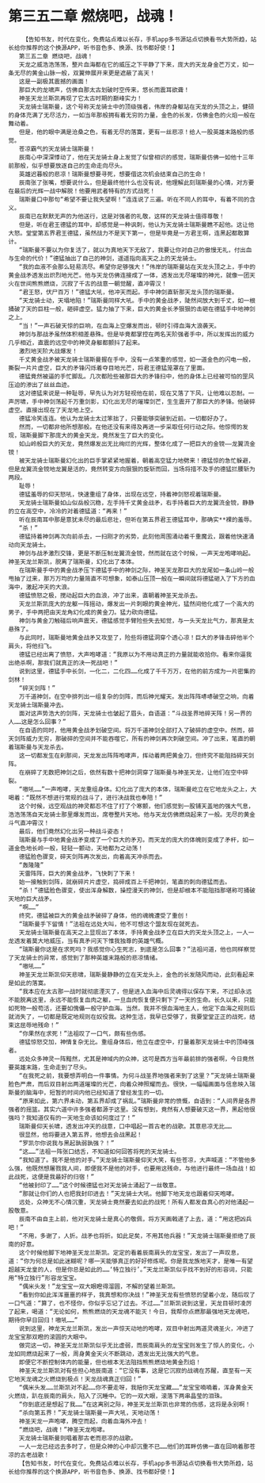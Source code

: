 # 第三五二章 燃烧吧，战魂！
        【告知书友，时代在变化，免费站点难以长存，手机app多书源站点切换看书大势所趋，站长给你推荐的这个换源APP，听书音色多、换源、找书都好使！】
       第三五二章 燃烧吧，战魂！
       天龙之威浩浩荡荡，整片血海都在它的威压之下平静了下来，庞大的天龙身金芒万丈，如一条无尽的黄金山脉一般，双翼伸展开来更是遮蔽了高天！
       这是一副极其震撼的画面！
       那巨大的龙啸声，仿佛自那太古划破时空传来，悠长而震耳欲聋！
       神圣天龙兰斯凯再现了它太古时期的巅峰实力！
       天龙骑士瑞斯曼，这个号称天龙骑士中的顶级强者，伟岸的身躯站在天龙的头顶之上，健硕的身体充满了无尽活力，一如当年那般拥有着无穷的力量，金色的长发，仿佛金色的火焰一般在舞动着。
       但是，他的眼中满是沧桑之色，有着无尽的落寞，更有一丝悲凉！给人一股英雄末路般的感觉。
       苍凉霸气的天龙骑士瑞斯曼！
       辰南心中深深悸动了，他在天龙骑士身上发觉了似曾相识的感觉，瑞斯曼仿佛一如他十三年前那般，似乎想要放逐自己的生命走向尽头。
       英雄迟暮般的悲凉！瑞斯曼想要寻死，想要借这次机会结束自己的生命！
       辰南张了张嘴，想要说什么，但是最终他什么也没有说，他理解此刻瑞斯曼的心情，对方要在最后的光辉一战中解脱！他要用武者特有的方式战死！
       瑞斯曼口中那句“希望不要让我失望啊！”连连说了三遍。听在不同人的耳中，有着不同的含义。
       辰南已在默默无声的为他送行，这是对强者的礼敬，这样的天龙骑士值得尊敬！
       但是，听在君王德猛的耳中，却感觉是一种讽刺，他认为天龙骑士瑞斯曼瞧不起他。这让他大怒。堂堂第五界君王德猛，虽然战力不是天下第一，但是毕竟是一方君王啊，连黑起都敢算计。
       “瑞斯曼不要以为你复活了，就以为真地天下无敌了，我要让你对自己的傲慢无礼，付出血与生命的代价！”德猛抽出了自己的神剑，遥遥指向高天之上的天龙骑士。
       “我的血液不会那么轻易流尽。希望你足够强大！”伟岸的瑞斯曼站在天龙头顶之上，手中的黄金战矛透发出炽烈地光芒。他与天龙仿佛连接成了一体，透发出无尽璀璨的神光，就像一团天火在世间熊熊燃烧，沉寂了千古的战意一朝觉醒，直冲霄汉！
       “君王怒，伏尸百万！”德猛大吼，他冲天而起。手中神剑直斩那天龙头顶的瑞斯曼。
       “天龙骑士动，天塌地陷！”瑞斯曼同样大吼。手中的黄金战矛，陡然间放大到千丈，如一根捅破了天的巨柱一般，砸碎虚空。猛力抽了下来，巨大的黄金长矛狠狠的击砸在德猛手中地神剑之上。
       “当！”一声石破天惊的巨响，在血海上空爆发而出，顿时引得血海大浪袭天。
       神剑与那战矛虽然体积相差悬殊。但是毕竟都掌控在两名天阶强者手中，所以发挥出的威力几乎相近，直震的远空中的神灵身躯都颤抖了起来。
       激烈地天阶大战爆发！
       千丈黄金战矛被天龙骑士瑞斯曼握在手中，没有一点笨重的感觉，如一道金色的闪电一般，撕裂一片片虚空，巨大的矛锋闪烁着夺目地光芒，将君王德猛笼罩在了里面。
       德猛竟然被逼的手忙脚乱。几次都险些被那巨大的矛锋扫中，他的身体上已经被可怕的罡风压迫的渗出了丝丝血迹。
       这对德猛来说是一种耻辱，早先认为对方轻视他在前，现在又落了下风，让他难以忍耐。一声厉啸，手中神剑荡起千万重剑影，幻化出无尽的璀璨剑芒，生生震开了那巨大的矛锋。他破碎虚空。直接出现在了天龙地上空。
       德猛冷笑连连。他认为龙骑士太过笨拙了，只要能够突破到近前。一切都好办了。
       然而，一切都非他所想那般。在他还没有来得及再进一步采取任何行动之际。他惊愕的发现，瑞斯曼脚下那庞大的黄金天龙，竟然发生了巨大的变化。
       如山岭般巨大的天龙，竟然爆发出无比绚烂的光辉，整体化成了一把巨大的金镋——龙翼流金镋！
       被天龙骑士瑞斯曼幻化出的巨手掌紧紧地握着，朝着高空猛力地劈来！德猛惊的急忙躲避，但是龙翼流金镋地龙翼是活的，竟然转变方向狠狠的旋斩而回，当场将措不及手的德猛拦腰斩为两段。
       耻辱！
       德猛羞辱的仰天怒吼，快速重组了身体，出现在远空，持着神剑怒视着瑞斯曼。
       天龙骑士瑞斯曼如山似岳般沉稳，左手持千丈黄金战矛，右手持着巨大的龙翼流金镋，静静的立在高空中，冷冷的对着德猛道：“再来！”
       听在辰南耳中那是意犹未尽的最后悲壮，但听在第五界君王德猛耳中，那确实**裸的羞辱。
       “杀！”
       德猛持着神剑再次向前杀去，一扫刚才的劣势，此刻他周围涌动着千重魔云，跟着他快速涌动向天龙骑士。
       神剑与战矛激烈交锋，更是不断压制龙翼流金镋，然而就在这个时候，一声天龙咆哮响起。神圣天龙兰斯凯，脱离了瑞斯曼，幻化出了本体。
       在瑞斯曼手中的黄金战矛压下德猛手中的神剑之际，神圣天龙那巨大的龙尾如一条山岭一般甩抽了过来，那万万均的力量简直不可想象，如泰山压顶一般在一瞬间就将德猛砸入了下方的血海中，激起冲天的大浪。
       德猛愤怒之极，搅动起巨大的血浪，冲了出来，直朝着神圣天龙杀去。
       天龙兰斯凯庞大的龙躯一阵摇动，爆发出一片刺眼的黄金神光，猛然间他化成了一个高大的男子，手中两把由天龙角幻化成的黄金刀。猛力砍向德猛。
       神剑与黄金刀触碰后响声震天，德猛感觉手臂险些失去知觉，与一头天龙比气力，那真是太悬殊了。
       与此同时，瑞斯曼地黄金战矛又攻至了，险些将德猛洞穿个透心凉！巨大的矛锋击碎他半个肩头，将他扫飞。
       德猛已经出离了愤怒，大声咆哮道：“我原以为不用动真正的力量就能收拾你。看来你逼我出绝杀啊，那我们就真正的决一死战吧！”
       说到这里，德猛手中长剑，一化二，二化四……化成了千千万万，在他的前方成为一片密集的剑林！
       “碎天剑阵！”
       万千道神剑，在空中排列出一组复杂的剑阵，而后神光耀天。发出阵阵哧哧破空之响，向着天龙骑士瑞斯曼冲去。
       面对这声势浩大的剑阵，天龙骑士也皱起了眉头，自语道：“斗战圣界地碎天阵！另一界的人……这是怎么回事？”
       在自语的同时，他用黄金战矛划破空间。将万千道神剑全部打入了破碎的虚空中。然而，碎天剑阵威力无穷，那破碎的空间并不能吞噬它，所有的神剑再次刺破空间。冲了出来，笔直的朝着瑞斯曼与天龙杀去。
       这一切都发生在刹那间，天龙发出阵阵咆哮声，挥动着两把黄金刀，但终究不能阻挡碎天剑阵。
       在崩碎了无数把神剑之后，依然有数十把神剑洞穿了瑞斯曼与神圣天龙，让他们在空中碎裂。
       “嗷吼……”一声咆哮，天龙重组身体。幻化出了庞大的本体，瑞斯曼屹立在它地龙头之上，大喝着：“既然不想进行常规的战斗了，进行决战我也奉陪！”
       这个时候，远空观战的神灵都忍不住了打了个寒颤，他们感觉到一股铺天盖地的强大气息，浩浩荡荡自天龙骑士那里爆发而出，席卷整片天地。他与天龙仿佛燃烧起来了一般。无尽的黄金斗气直冲霄汉！
       最后，他们竟然幻化出另一种战斗姿态！
       瑞斯曼与手中地黄金战矛变成了一个巨大的矛刃。而天龙的庞大的体魄则变成了矛杆，如一道金色地长岭一般，轻轻一颤动，天地都为之动荡！
       德猛脸色骤变，碎天剑阵再次发出，向着高天冲杀而去。
       “轰隆隆”
       天雷阵阵，巨大的黄金战矛，飞快刺了下来！
       始一接触到剑阵，就崩碎片片虚空，捣碎成百上千把神剑，笔直的刺向德猛而去。
       “杀！”德猛脸色骤变，使出浑身解数，操控漫天的神剑，但是却根本不能阻挡那堪称可捅破天地的巨大战矛。
       “啊……”
       终究，德猛被巨大的黄金战矛破碎了身体，他的魂魄遭受了重创！
       “瑞斯曼手下留情！”法祖在远处大叫，他不可想这个盟友现在就死去。
       天龙骑士瑞斯曼在高天之上显现出了本体，手持黄金战矛立在巨大的天龙头顶之上，一人一龙透发着莫大地威压，当有真矛问天下惟我独尊的英雄气概。
       “瑞斯曼你这是在求死吗？我感觉你心生死志，到底是怎么回事？”法祖问道，他也同样察觉了天龙骑士的异常，感觉到了那种英雄末路般的悲凉情绪。
       “嗷吼……”
       神圣天龙兰斯凯仰天悲啸，瑞斯曼静静的立在天龙头上，金色的长发随风而动，此刻看起来是如此的落寞。
       “我本应在太古那一战时就彻底湮灭了，但是进入血海中后灵魂得以保存下来，不过却永远不能脱离这里，永远不能恢复血肉之躯，一旦血肉恢复便只剩下了一天的生命。长久以来，只能如死物一般苟活，还要如傀儡一般守护血海。当然，我并不恨血海地主人，他定下血海之规则后就消失了，一切都是既定地规则在奴役我。这种生活，我早已受够了，我要堂堂正正的战死，结束这屈辱地残命！”
       “你果然在求死！”法祖叹了一口气，颇有些伤感。
       德猛惊怒交加，神情复杂无比。重组身体后，他立在虚空中，打量着那天龙骑士中的顶峰强者。
       远处众多神灵一阵黯然，尤其是神域内的众神，这可是西方当年最前排的强者啊，今日竟然要英雄末路，生命走到了尽头。
       “在我死之前，我要想弄明白一件事情。为何斗战圣界地强者来到了这里？”天龙骑士瑞斯曼脸色严肃，而后双目射出两道璀璨的光芒，向着众神照耀而去。很快，一幅幅画面与信息映入瑞斯曼的脑海中，短暂的时间内他已经知道了曾经发生的一切。
       “原来如此，第六界未动，第五界却成了祸乱。”瑞斯曼非常的愤慨，自语到：“人间界是各界强者的摇篮。其实六道中许多强者都源于这里。没有想到，竟然有人想要破灭这一界，黑起他很强吗？我知道仅有的一天地生命该如何度过了！”
       瑞斯曼仰天长啸，透发出冲天的战意，口中唱起一首古老的战歌。其意悲凉无比……
       很显然，他将要进入第五界，他想去会战黑起！
       “罗凯尔你说我与黑起孰弱孰强？！”
       “这……”法祖一阵张口结舌，不知道如何回答将死的天龙骑士。
       “我知道了。我不是他的对手。”天龙骑士瑞斯曼仰天大笑，有些苍凉，大声喊道：“不管他多么强，他既然想屠戮我人间，即便我不是他的对手，也要用这残命，与他进行最终一场血战！如此战死，这便是我最好的归宿！”
       “他被封印了……”这个时候德猛也对天龙骑士涌起了一丝敬意。
       “那就让你们的人也把我封印进去！”天龙骑士大吼。他脚下地天龙也跟着仰天咆哮。
       远处，众神无不心情沉重，天龙骑士竟然要去如此的战死！所有人都发自真心的对他涌起一股敬意。
       辰南不由自主上前，他对天龙骑士是真心的敬佩，将方天画戟递了上去，道：“用这把凶兵吧！”
       “不用，多谢了，人折。战矛也将折。如此足矣，不用其他兵器！”天龙骑士瑞斯曼拒绝了辰南的好意。
       这个时候他脚下地神圣天龙兰斯凯。定定的看着辰南肩头的龙宝宝，发出了一声叹息，道：“你为何总是如此迷糊呢？哪一天能够真正的好好修炼呢。你是我龙族地天才，是唯一有望超越天龙皇的人，但是你总是如此的……‘特立独行’。”天龙兰斯凯似乎找不到好的形容词，只能用“特立独行”形容龙宝宝。
       “偶米头发！”龙宝宝一双大眼瞪得溜圆，不解的望着兰斯凯。
       “看到你如此浑浑噩噩的样子，我真想和你决战！”神圣天龙有些愤怒的望着小龙，随后叹了一口气道：“算了，也不怪你，你似乎忘记了过去。不过……”兰斯凯说到这里，天龙目顿时凌厉了起来，喝道：“无论如何，熊熊燃烧的天龙魂不能灭！今日，我帮你点燃那最强地天龙魂吧，期待你早日回归！嗷吼……”
       说到这里，神龙天龙兰斯凯，发出一声惊天动地的咆哮，双目中射出两道灵魂圣火，冲进了龙宝宝那双瞪的滚圆的大眼中。
       做完这一切，神圣天龙兰斯凯似乎无比虚弱，而辰南肩头的龙宝宝则发生了惊人的变化，小龙如同燃烧起来了一般，周身黄金天火不断跳动，透发出无比强大的气息。
       即便它不断控制体内的能量，但也根本无法阻挡熊熊燃烧地黄金烈焰！
       神圣天龙兰斯凯对有些担心地辰南道：“它没有事，这是它沉寂的战魂在苏醒，直至有一天它地天龙魂之火燃烧到极点！天龙战魂真正归回！”
       “偶米头发……兰斯凯对不起……你不要走呀，我赔你天龙宝藏……”龙宝宝喃喃着，浑身黄金天火燃烧，趴在辰南的肩头，陷入了沉睡中。它的一双大眼，滚落下两串晶莹的泪珠。
       “你到底还是想起了我……”在这离别之际，神圣天龙兰斯凯也非常的伤感，这将是永别啊！
       “杀向第五界！”天龙骑士瑞斯曼一声大吼，天地动荡！
       神圣天龙一声咆哮，腾空而起，向着血海外冲去！
       “燃烧吧，战魂！”神圣天龙咆哮。
       天龙骑士瑞斯曼则唱着那古老而悲凉的战歌。
       一人一龙已经远去多时了，但是众神的心中却沉重不已……他们的耳畔仿佛一直在回响着那苍凉的古老战歌！
       【告知书友，时代在变化，免费站点难以长存，手机app多书源站点切换看书大势所趋，站长给你推荐的这个换源APP，听书音色多、换源、找书都好使！】